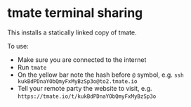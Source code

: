 # tmate terminal sharing

This installs a statically linked copy of tmate.

To use:

- Make sure you are connected to the internet
- Run `tmate`
- On the yellow bar note the hash before `@` symbol, e.g. `ssh kukBdPDnaYObQmyFxMyBzSp3o@to2.tmate.io`
- Tell your remote party the website to visit, e.g. `https://tmate.io/t/kukBdPDnaYObQmyFxMyBzSp3o`

